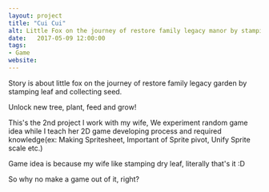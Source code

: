 ```yaml
---
layout: project
title: "Cui Cui"
alt: Little Fox on the journey of restore family legacy manor by stamping leaf and collecting seed.
date:   2017-05-09 12:00:00
tags:
- Game
website:
---
```

Story is about little fox on the journey of restore family legacy garden by stamping leaf and collecting seed.

Unlock new tree, plant, feed and grow! 

This's the 2nd project I work with my wife, We experiment random game idea while I teach her 2D game developing process and required knowledge(ex: Making Spritesheet, Important of Sprite pivot, Unify Sprite scale etc.)

Game idea is because my wife like stamping dry leaf, literally that's it :D

So why no make a game out of it, right?